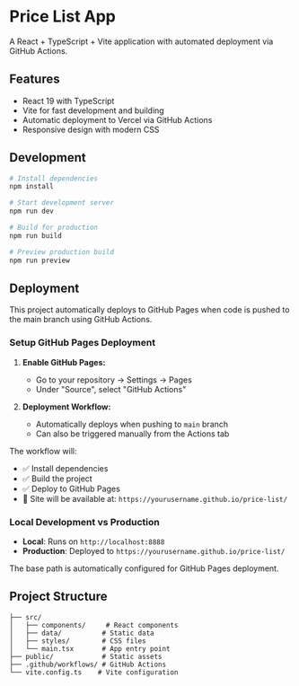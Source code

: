 # Price List App

A React + TypeScript + Vite application with automated deployment via GitHub Actions.

## Features

- React 19 with TypeScript
- Vite for fast development and building
- Automatic deployment to Vercel via GitHub Actions
- Responsive design with modern CSS

## Development

```bash
# Install dependencies
npm install

# Start development server
npm run dev

# Build for production
npm run build

# Preview production build
npm run preview
```

## Deployment

This project automatically deploys to GitHub Pages when code is pushed to the main branch using GitHub Actions.

### Setup GitHub Pages Deployment

1. **Enable GitHub Pages:**
   - Go to your repository → Settings → Pages
   - Under "Source", select "GitHub Actions"

2. **Deployment Workflow:**
   - Automatically deploys when pushing to `main` branch
   - Can also be triggered manually from the Actions tab

The workflow will:
- ✅ Install dependencies
- ✅ Build the project
- ✅ Deploy to GitHub Pages
- 🔄 Site will be available at: `https://yourusername.github.io/price-list/`

### Local Development vs Production

- **Local**: Runs on `http://localhost:8888`
- **Production**: Deployed to `https://yourusername.github.io/price-list/`

The base path is automatically configured for GitHub Pages deployment.

## Project Structure

```
├── src/
│   ├── components/     # React components
│   ├── data/          # Static data
│   ├── styles/        # CSS files
│   └── main.tsx       # App entry point
├── public/            # Static assets
├── .github/workflows/ # GitHub Actions
└── vite.config.ts    # Vite configuration
```
